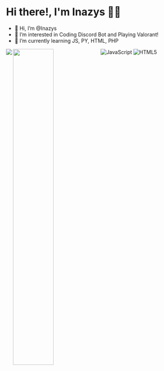 # Hi there!, I'm Inazys 👀👋
- 👋 Hi, I’m @Inazys
- 👀 I’m interested in Coding Discord Bot and Playing Valorant!
- 🌱 I’m currently learning JS, PY, HTML, PHP

<img align="left" src="https://github-readme-stats.vercel.app/api?username=inazys&&show_icons=true&theme=tokyonight" />

<img align="left" width="47%" src="https://github-readme-stats.vercel.app/api/top-langs/?username=inazys&theme=tokyonight" />


![JavaScript](https://img.shields.io/badge/javascript-%23323330.svg?style=for-the-badge&logo=javascript&logoColor=%23F7DF1E)
![HTML5](https://img.shields.io/badge/html5-%23E34F26.svg?style=for-the-badge&logo=html5&logoColor=white)
